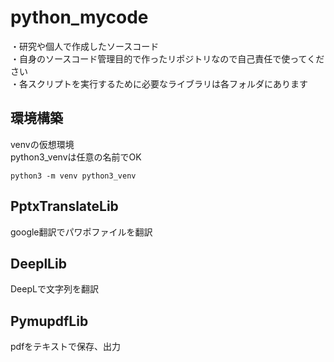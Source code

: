 # python_mycode
・研究や個人で作成したソースコード  
・自身のソースコード管理目的で作ったリポジトリなので自己責任で使ってください  
・各スクリプトを実行するために必要なライブラリは各フォルダにあります

## 環境構築
venvの仮想環境  
python3_venvは任意の名前でOK
~~~
python3 -m venv python3_venv
~~~

## PptxTranslateLib
google翻訳でパワポファイルを翻訳

## DeeplLib
DeepLで文字列を翻訳

## PymupdfLib
pdfをテキストで保存、出力